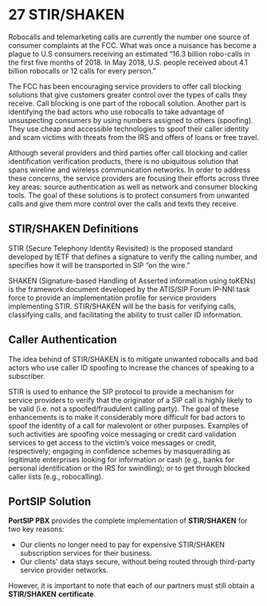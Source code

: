 # 27 STIR/SHAKEN

Robocalls and telemarketing calls are currently the number one source of consumer complaints at the FCC. What was once a nuisance has become a plague to U.S consumers receiving an estimated “16.3 billion robo-calls in the first five months of 2018. In May 2018, U.S. people received about 4.1 billion robocalls or 12 calls for every person.”

The FCC has been encouraging service providers to offer call blocking solutions that give customers greater control over the types of calls they receive. Call blocking is one part of the robocall solution. Another part is identifying the bad actors who use robocalls to take advantage of unsuspecting consumers by using numbers assigned to others (spoofing). They use cheap and accessible technologies to spoof their caller identity and scam victims with threats from the IRS and offers of loans or free travel.

Although several providers and third parties offer call blocking and caller identification verification products, there is no ubiquitous solution that spans wireline and wireless communication networks. In order to address these concerns, the service providers are focusing their efforts across three key areas: source authentication as well as network and consumer blocking tools. The goal of these solutions is to protect consumers from unwanted calls and give them more control over the calls and texts they receive.

## STIR/SHAKEN Definitions

STIR (Secure Telephony Identity Revisited) is the proposed standard developed by IETF that defines a signature to verify the calling number, and specifies how it will be transported in SIP “on the wire.”

SHAKEN (Signature-based Handling of Asserted information using toKENs) is the framework document developed by the ATIS/SIP Forum IP-NNI task force to provide an implementation profile for service providers implementing STIR. STIR/SHAKEN will be the basis for verifying calls, classifying calls, and facilitating the ability to trust caller ID information.

## Caller Authentication

The idea behind of STIR/SHAKEN is to mitigate unwanted robocalls and bad actors who use caller ID spoofing to increase the chances of speaking to a subscriber.

STIR is used to enhance the SIP protocol to provide a mechanism for service providers to verify that the originator of a SIP call is highly likely to be valid (i.e. not a spoofed/fraudulent calling party). The goal of these enhancements is to make it considerably more difficult for bad actors to spoof the identity of a call for malevolent or other purposes. Examples of such activities are spoofing voice messaging or credit card validation services to get access to the victim’s voice messages or credit, respectively; engaging in confidence schemes by masquerading as legitimate enterprises looking for information or cash (e.g., banks for personal identification or the IRS for swindling); or to get through blocked caller lists (e.g., robocalling).

## PortSIP Solution

**PortSIP PBX** provides the complete implementation of **STIR/SHAKEN** for two key reasons:

* Our clients no longer need to pay for expensive STIR/SHAKEN subscription services for their business.
* Our clients' data stays secure, without being routed through third-party service provider networks.

However, it is important to note that each of our partners must still obtain a **STIR/SHAKEN** **certificate**.

